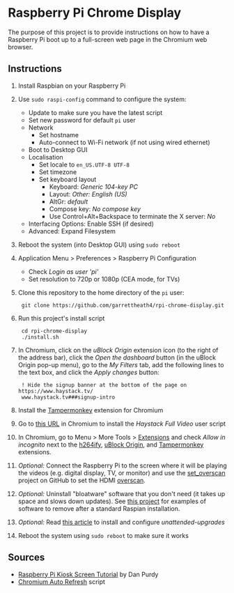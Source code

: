 Raspberry Pi Chrome Display
===========================

The purpose of this project is to provide instructions on how to have a
Raspberry Pi boot up to a full-screen web page in the Chromium web browser.


Instructions
------------

1. Install Raspbian on your Raspberry Pi
1. Use `sudo raspi-config` command to configure the system:
    * Update to make sure you have the latest script
    * Set new password for default `pi` user
    * Network
        * Set hostname
        * Auto-connect to Wi-Fi network (if not using wired ethernet)
    * Boot to Desktop GUI
    * Localisation
        * Set locale to `en_US.UTF-8 UTF-8`
        * Set timezone
        * Set keyboard layout
            * Keyboard: _Generic 104-key PC_
            * Layout: _Other: English (US)_
            * AltGr: _default_
            * Compose key: _No compose key_
            * Use Control+Alt+Backspace to terminate the X server: _No_
    * Interfacing Options: Enable SSH (if desired)
    * Advanced: Expand Filesystem
1. Reboot the system (into Desktop GUI) using `sudo reboot`
1. Application Menu > Preferences > Raspberry Pi Configuration
    * Check _Login as user 'pi'_
    * Set resolution to 720p or 1080p (CEA mode, for TVs)
1. Clone this repository to the home directory of the `pi` user:

        git clone https://github.com/garrettheath4/rpi-chrome-display.git

1. Run this project's install script

        cd rpi-chrome-display
        ./install.sh

1. In Chromium, click on the _uBlock Origin_ extension icon (to the right of the address bar), click the _Open the dashboard_ button (in the uBlock Origin pop-up menu), go to the _My Filters_ tab, add the following lines to the text box, and click the _Apply changes_ button:

        ! Hide the signup banner at the bottom of the page on https://www.haystack.tv/
        www.haystack.tv###signup-intro

1. Install the [Tampermonkey] extension for Chromium
1. Go to [this URL][HaystackFullVideo] in Chromium to install the _Haystack Full Video_ user script
1. In Chromium, go to Menu > More Tools > [Extensions](chrome://extensions/) and check _Allow in incognito_ next to the [h264ify], [uBlock Origin], and [Tampermonkey] extensions.
1. _Optional:_ Connect the Raspberry Pi to the screen where it will be playing the videos (e.g. digital display, TV, or monitor) and use the [set\_overscan] project on GitHub to set the HDMI [overscan].
1. _Optional:_ Uninstall "bloatware" software that you don't need (it takes up space and slows down updates). See [this project][bloat] for examples of software to remove after a standard Raspian installation.
1. _Optional:_ Read [this article][unattended] to install and configure _unattended-upgrades_
1. Reboot the system using `sudo reboot` to make sure it works


Sources
-------

* [Raspberry Pi Kiosk Screen Tutorial][tutorial] by Dan Purdy
* [Chromium Auto Refresh][script] script



<!-- Links -->
[Tampermonkey]: https://chrome.google.com/webstore/detail/tampermonkey/dhdgffkkebhmkfjojejmpbldmpobfkfo
[HaystackFullVideo]: https://gist.github.com/garrettheath4/b048bfb9cac5099b9217bfa04d71df10/raw/HaystackFullVideo.user.js
[h264ify]: https://chrome.google.com/webstore/detail/h264ify/aleakchihdccplidncghkekgioiakgal
[uBlock Origin]: https://chrome.google.com/webstore/detail/ublock-origin/cjpalhdlnbpafiamejdnhcphjbkeiagm
[set\_overscan]: https://github.com/ukscone/set_overscan
[overscan]: https://en.wikipedia.org/wiki/Overscan
[bloat]: https://github.com/raspberrycoulis/remove-bloat
[unattended]: https://blog.dantup.com/2016/04/setting-up-automatic-updates-on-raspberry-pi-raspbian-jessie/
[tutorial]: https://www.danpurdy.co.uk/web-development/raspberry-pi-kiosk-screen-tutorial/
[script]: https://www.raspberrypi.org/forums/viewtopic.php?t=178206
